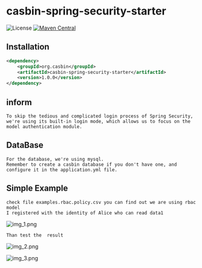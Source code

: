 # casbin-spring-security-starter
![License](https://img.shields.io/github/license/jcasbin/casbin-spring-security-starter)
[![Maven Central](https://img.shields.io/maven-central/v/org.casbin/casbin-spring-security-starter.svg)](https://central.sonatype.com/artifact/org.casbin/casbin-spring-security-starter)

## Installation

``` xml
<dependency>
    <groupId>org.casbin</groupId>
    <artifactId>casbin-spring-security-starter</artifactId>
    <version>1.0.0</version>
</dependency>
```

## inform
    To skip the tedious and complicated login process of Spring Security, 
    we're using its built-in login mode, which allows us to focus on the model authentication module.

## DataBase 
    For the database, we're using mysql. 
    Remember to create a casbin database if you don't have one, and configure it in the application.yml file.

## Simple Example
    check file examples.rbac.policy.csv you can find out we are using rbac model
    I registered with the identity of Alice who can read data1
![img_1.png](img_1.png)

    Than test the  result
![img_2.png](img_2.png)

![img_3.png](img_3.png)
